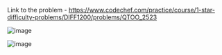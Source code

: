 Link to the problem - https://www.codechef.com/practice/course/1-star-difficulty-problems/DIFF1200/problems/QTOO_2523

![image](https://github.com/Haleshot/Competitive-Programming/assets/57552973/8fe65489-8638-47dc-a113-cc15ddc3e409)

![image](https://github.com/Haleshot/Competitive-Programming/assets/57552973/d2e59a04-f7f3-4b07-ac0e-a80ff4b62e09)

